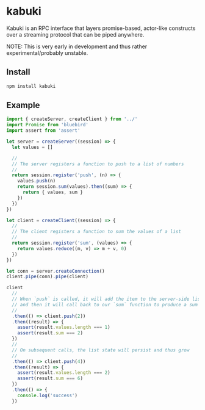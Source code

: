 # kabuki

Kabuki is an RPC interface that layers promise-based, actor-like constructs over a streaming protocol that can be piped anywhere.

NOTE: This is very early in development and thus rather experimental/probably unstable.

## Install

```sh
npm install kabuki
```

## Example

```js
import { createServer, createClient } from '../'
import Promise from 'bluebird'
import assert from 'assert'

let server = createServer((session) => {
  let values = []

  //
  // The server registers a function to push to a list of numbers
  //
  return session.register('push', (n) => {
    values.push(n)
    return session.sum(values).then((sum) => {
      return { values, sum }
    })
  })
})

let client = createClient((session) => {
  //
  // The client registers a function to sum the values of a list
  //
  return session.register('sum', (values) => {
    return values.reduce((m, v) => m + v, 0)
  })
})

let conn = server.createConnection()
client.pipe(conn).pipe(client)

client
  //
  // When `push` is called, it will add the item to the server-side list
  // and then it will call back to our `sum` function to produce a sum
  //
  .then(() => client.push(2))
  .then((result) => {
    assert(result.values.length === 1)
    assert(result.sum === 2)
  })
  //
  // On subsequent calls, the list state will persist and thus grow
  //
  .then(() => client.push(4))
  .then((result) => {
    assert(result.values.length === 2)
    assert(result.sum === 6)
  })
  .then(() => {
    console.log('success')
  })

```
